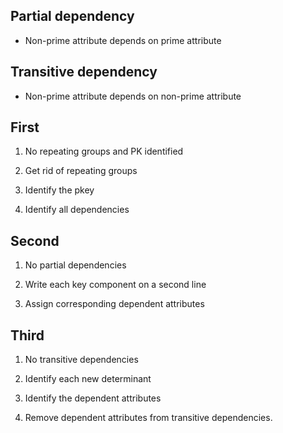 ## Partial dependency

-   Non-prime attribute depends on prime attribute
    

## Transitive dependency

-   Non-prime attribute depends on non-prime attribute
    

## First

1.  No repeating groups and PK identified
    
2.  Get rid of repeating groups
    
3.  Identify the pkey
    
4.  Identify all dependencies
    

## Second

1.  No partial dependencies
    
2.  Write each key component on a second line
    
3.  Assign corresponding dependent attributes
    

## Third

1.  No transitive dependencies
    
2.  Identify each new determinant
    
3.  Identify the dependent attributes
    
4.  Remove dependent attributes from transitive dependencies.